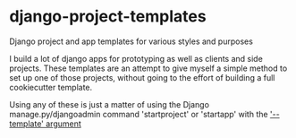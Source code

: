 # django-project-templates
Django project and app templates for various styles and purposes

I build a lot of django apps for prototyping as well as clients and side projects.
These templates are an attempt to give myself a simple method to set up one of those projects, without going to the effort of building a full cookiecutter template.

Using any of these is just a matter of using the Django manage.py/djangoadmin command 'startproject' or 'startapp' with the ['--template' argument](https://docs.djangoproject.com/en/stable/ref/django-admin/#cmdoption-startapp-template)
